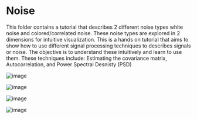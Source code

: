 # Noise

This folder contains a tutorial that describes 2 different noise types white noise and colored/correlated noise. 
These noise types are explored in 2 dimensions for intuitive visualization. This is a hands on tutorial that aims
to show how to use different signal processing techniques to describes signals or noise. The objective is to
understand these intuitively and learn to use them. These techniques include: 
Estimating the covariance matrix, Autocorrelation, and Power Spectral Desnisty (PSD)


![image](https://user-images.githubusercontent.com/60835780/224510993-fc5c811e-8294-4c10-964e-53932df0d766.png)


![image](https://user-images.githubusercontent.com/60835780/224511015-2e4d3932-e479-4072-8ef1-a0c59defeff7.png)


![image](https://user-images.githubusercontent.com/60835780/224511021-017d132e-7b28-4cb5-aa70-6eae905e0316.png)


![image](https://user-images.githubusercontent.com/60835780/224511033-2ab66fd3-8edf-4f41-8303-46d806cbd94f.png)

